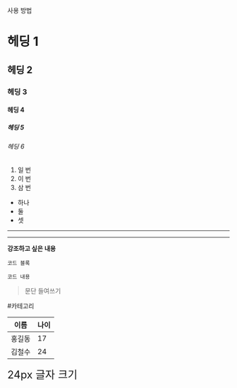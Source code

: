 
사용 방법

# 헤딩 1
## 헤딩 2
### 헤딩 3
#### 헤딩 4
##### 헤딩 5
###### 헤딩 6


1. 일 번
2. 이 번
3. 삼 번

- 하나
- 둘
- 셋

---
___

**강조하고 싶은 내용**

`코드 블록`

```
코드 내용
```

> 문단 들여쓰기

#카테고리 


| 이름  | 나이  |
| --- | --- |
| 홍길동 | 17  |
| 김철수 | 24  |

<span style="font-size: 24px;">24px 글자 크기</span>
